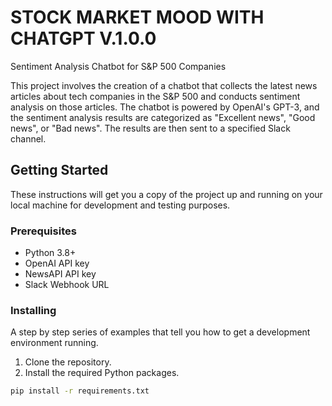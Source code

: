# STOCK MARKET MOOD WITH CHATGPT V.1.0.0

Sentiment Analysis Chatbot for S&P 500 Companies

This project involves the creation of a chatbot that collects the latest news articles about tech companies in the S&P 500 and conducts sentiment analysis on those articles. The chatbot is powered by OpenAI's GPT-3, and the sentiment analysis results are categorized as "Excellent news", "Good news", or "Bad news". The results are then sent to a specified Slack channel.

## Getting Started

These instructions will get you a copy of the project up and running on your local machine for development and testing purposes.

### Prerequisites

- Python 3.8+
- OpenAI API key
- NewsAPI API key
- Slack Webhook URL

### Installing

A step by step series of examples that tell you how to get a development environment running.

1. Clone the repository.
2. Install the required Python packages.

```bash
pip install -r requirements.txt
